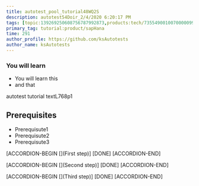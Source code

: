 ```yaml
---
title: autotest_pool_tutorial48WQ2S
description: autotest54Doir_2/4/2020 6:20:17 PM
tags: [topic:139269250608756787992873,products:tech/73554900100700000996,tutorial:experience/advanced]
primary_tag: tutorial:product/sapHana
time: 291
author_profile: https://github.com/ksAutotests
author_name: ksAutotests
---
```

### You will learn
- You will learn this
- and that

autotest tutorial textL768p1

## Prerequisites
- Prerequisute1
- Prerequisute2
- Prerequisute3

[ACCORDION-BEGIN [](First step)]
[DONE]
[ACCORDION-END]

[ACCORDION-BEGIN [](Second step)]
[DONE]
[ACCORDION-END]

[ACCORDION-BEGIN [](Third step)]
[DONE]
[ACCORDION-END]

